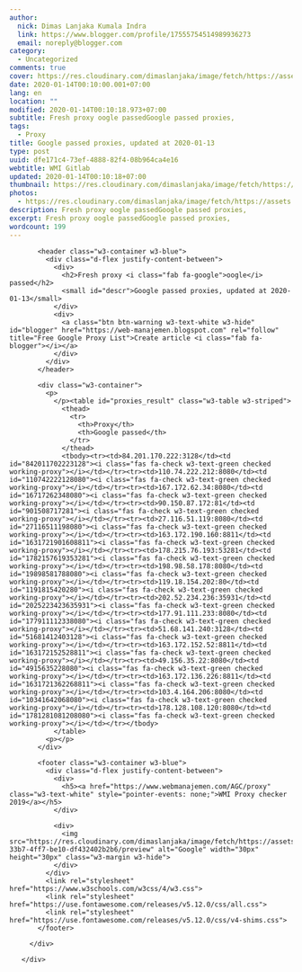 ```yaml
---
author:
  nick: Dimas Lanjaka Kumala Indra
  link: https://www.blogger.com/profile/17555754514989936273
  email: noreply@blogger.com
category:
  - Uncategorized
comments: true
cover: https://res.cloudinary.com/dimaslanjaka/image/fetch/https://assets.materialup.com/uploads/82eae29e-33b7-4ff7-be10-df432402b2b6/preview
date: 2020-01-14T00:10:00.001+07:00
lang: en
location: ""
modified: 2020-01-14T00:10:18.973+07:00
subtitle: Fresh proxy oogle passedGoogle passed proxies,
tags:
  - Proxy
title: Google passed proxies, updated at 2020-01-13
type: post
uuid: dfe171c4-73ef-4888-82f4-08b964ca4e16
webtitle: WMI Gitlab
updated: 2020-01-14T00:10:18+07:00
thumbnail: https://res.cloudinary.com/dimaslanjaka/image/fetch/https://assets.materialup.com/uploads/82eae29e-33b7-4ff7-be10-df432402b2b6/preview
photos:
  - https://res.cloudinary.com/dimaslanjaka/image/fetch/https://assets.materialup.com/uploads/82eae29e-33b7-4ff7-be10-df432402b2b6/preview
description: Fresh proxy oogle passedGoogle passed proxies,
excerpt: Fresh proxy oogle passedGoogle passed proxies,
wordcount: 199
---
```


<div id="proxy_result_wrapper">
         <div class="w3-card-4">

           <header class="w3-container w3-blue">
             <div class="d-flex justify-content-between">
               <div>
                 <h2>Fresh proxy <i class="fab fa-google">oogle</i> passed</h2>
                 <small id="descr">Google passed proxies, updated at 2020-01-13</small>
               </div>
               <div>
                 <a class="btn btn-warning w3-text-white w3-hide" id="blogger" href="https://web-manajemen.blogspot.com" rel="follow" title="Free Google Proxy List">Create article <i class="fab fa-blogger"></i></a>
               </div>
             </div>
           </header>

           <div class="w3-container">
             <p>
               </p><table id="proxies_result" class="w3-table w3-striped">
                 <thead>
                   <tr>
                     <th>Proxy</th>
                     <th>Google passed</th>
                   </tr>
                 </thead>
                 <tbody><tr><td>84.201.170.222:3128</td><td id="842011702223128"><i class="fas fa-check w3-text-green checked working-proxy"></i></td></tr><tr><td>110.74.222.212:8080</td><td id="110742222128080"><i class="fas fa-check w3-text-green checked working-proxy"></i></td></tr><tr><td>167.172.62.34:8080</td><td id="16717262348080"><i class="fas fa-check w3-text-green checked working-proxy"></i></td></tr><tr><td>90.150.87.172:81</td><td id="901508717281"><i class="fas fa-check w3-text-green checked working-proxy"></i></td></tr><tr><td>27.116.51.119:8080</td><td id="27116511198080"><i class="fas fa-check w3-text-green checked working-proxy"></i></td></tr><tr><td>163.172.190.160:8811</td><td id="1631721901608811"><i class="fas fa-check w3-text-green checked working-proxy"></i></td></tr><tr><td>178.215.76.193:53281</td><td id="1782157619353281"><i class="fas fa-check w3-text-green checked working-proxy"></i></td></tr><tr><td>198.98.58.178:8080</td><td id="19898581788080"><i class="fas fa-check w3-text-green checked working-proxy"></i></td></tr><tr><td>119.18.154.202:80</td><td id="1191815420280"><i class="fas fa-check w3-text-green checked working-proxy"></i></td></tr><tr><td>202.52.234.236:35931</td><td id="2025223423635931"><i class="fas fa-check w3-text-green checked working-proxy"></i></td></tr><tr><td>177.91.111.233:8080</td><td id="177911112338080"><i class="fas fa-check w3-text-green checked working-proxy"></i></td></tr><tr><td>51.68.141.240:3128</td><td id="51681412403128"><i class="fas fa-check w3-text-green checked working-proxy"></i></td></tr><tr><td>163.172.152.52:8811</td><td id="163172152528811"><i class="fas fa-check w3-text-green checked working-proxy"></i></td></tr><tr><td>49.156.35.22:8080</td><td id="4915635228080"><i class="fas fa-check w3-text-green checked working-proxy"></i></td></tr><tr><td>163.172.136.226:8811</td><td id="1631721362268811"><i class="fas fa-check w3-text-green checked working-proxy"></i></td></tr><tr><td>103.4.164.206:8080</td><td id="10341642068080"><i class="fas fa-check w3-text-green checked working-proxy"></i></td></tr><tr><td>178.128.108.120:8080</td><td id="1781281081208080"><i class="fas fa-check w3-text-green checked working-proxy"></i></td></tr></tbody>
               </table>
             <p></p>
           </div>

           <footer class="w3-container w3-blue">
             <div class="d-flex justify-content-between">
               <div>
                 <h5><a href="https://www.webmanajemen.com/AGC/proxy" class="w3-text-white" style="pointer-events: none;">WMI Proxy checker 2019</a></h5>
               </div>

               <div>
                 <img src="https://res.cloudinary.com/dimaslanjaka/image/fetch/https://assets.materialup.com/uploads/82eae29e-33b7-4ff7-be10-df432402b2b6/preview" alt="Google" width="30px" height="30px" class="w3-margin w3-hide">
               </div>
             </div>
             <link rel="stylesheet" href="https://www.w3schools.com/w3css/4/w3.css">
             <link rel="stylesheet" href="https://use.fontawesome.com/releases/v5.12.0/css/all.css">
             <link rel="stylesheet" href="https://use.fontawesome.com/releases/v5.12.0/css/v4-shims.css">
           </footer>

         </div>

       </div>
